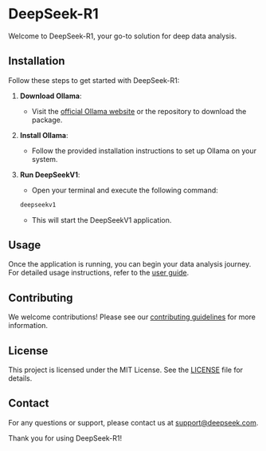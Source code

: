 # DeepSeek-R1

Welcome to DeepSeek-R1, your go-to solution for deep data analysis.

## Installation

Follow these steps to get started with DeepSeek-R1:

1. **Download Ollama**: 
    - Visit the [official Ollama website](https://www.ollama.com) or the repository to download the package.

2. **Install Ollama**: 
    - Follow the provided installation instructions to set up Ollama on your system.

3. **Run DeepSeekV1**: 
    - Open your terminal and execute the following command:
     ```sh
     deepseekv1
     ```
    - This will start the DeepSeekV1 application.

## Usage

Once the application is running, you can begin your data analysis journey. For detailed usage instructions, refer to the [user guide](https://www.deepseek.com/user-guide).

## Contributing

We welcome contributions! Please see our [contributing guidelines](https://www.deepseek.com/contributing) for more information.

## License

This project is licensed under the MIT License. See the [LICENSE](LICENSE) file for details.

## Contact

For any questions or support, please contact us at [support@deepseek.com](mailto:support@deepseek.com).

Thank you for using DeepSeek-R1!